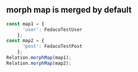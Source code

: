 ## morph map is merged by default

```typescript
const map1 = {
      'user': FedacoTestUser
    };
const map2 = {
      'post': FedacoTestPost
    };
Relation.morphMap(map1);
Relation.morphMap(map2);
```